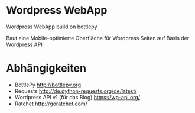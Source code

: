 # Wordpress WebApp
Wordpress WebApp build on bottlepy

Baut eine Mobile-optimierte Oberfläche für Wordpress Seiten auf Basis der Wordpress API

# Abhängigkeiten

* BottlePy http://bottlepy.org
* Requests http://de.python-requests.org/de/latest/
* Wordpress API v1 (für das Blog) https://wp-api.org/ 
* Ratchet http://goratchet.com/
